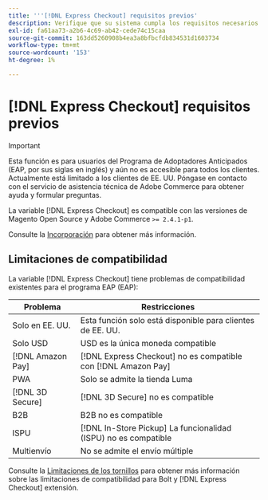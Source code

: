 ```yaml
---
title: '''[!DNL Express Checkout] requisitos previos'
description: Verifique que su sistema cumpla los requisitos necesarios para usar la variable [!DNL Express Checkout] para la extensión de Adobe Commerce.
exl-id: fa61aa73-a2b6-4c69-ab42-cede74c15caa
source-git-commit: 163dd5260908b4ea3a8bfbcfdb834531d1603734
workflow-type: tm+mt
source-wordcount: '153'
ht-degree: 1%

---
```


# [!DNL Express Checkout] requisitos previos

>[!IMPORTANT]
>
> Esta función es para usuarios del Programa de Adoptadores Anticipados (EAP, por sus siglas en inglés) y aún no es accesible para todos los clientes. Actualmente está limitado a los clientes de EE. UU. Póngase en contacto con el servicio de asistencia técnica de Adobe Commerce para obtener ayuda y formular preguntas.

La variable [!DNL Express Checkout] es compatible con las versiones de Magento Open Source y Adobe Commerce `>= 2.4.1-p1`.

Consulte la [Incorporación](../express-checkout/onboarding.md) para obtener más información.

## Limitaciones de compatibilidad

La variable [!DNL Express Checkout] tiene problemas de compatibilidad existentes para el programa EAP (EAP):

| **Problema** | **Restricciones** |
|----------------|-----------------|
| Solo en EE. UU. | Esta función solo está disponible para clientes de EE. UU. |
| Solo USD | USD es la única moneda compatible |
| [!DNL Amazon Pay] | [!DNL Express Checkout] no es compatible con [!DNL Amazon Pay] |
| PWA | Solo se admite la tienda Luma |
| [!DNL 3D Secure] | [!DNL 3D Secure] no es compatible |
| B2B | B2B no es compatible |
| ISPU | [!DNL In-Store Pickup] La funcionalidad (ISPU) no es compatible |
| Multienvío | No se admite el envío múltiple |

Consulte la [Limitaciones de los tornillos](https://help.bolt.com/integrations/adobe-express-checkout/set-up/#limitations) para obtener más información sobre las limitaciones de compatibilidad para Bolt y [!DNL Express Checkout] extensión.
